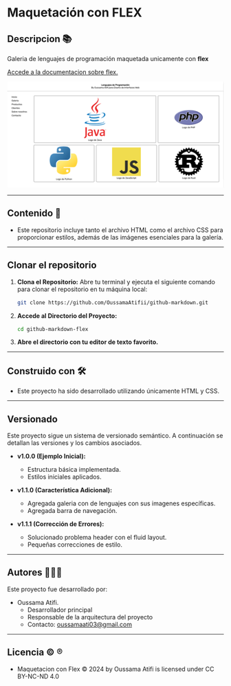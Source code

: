 # Maquetación con FLEX

## Descripcion 📚

Galeria de lenguajes de programación maquetada unicamente con **flex**

[Accede a la documentacion sobre flex.](https://developer.mozilla.org/es/docs/Web/CSS/flex)

![Imagen del proyecto](./img/flex.png)

---

## Contenido 📖

- Este repositorio incluye tanto el archivo HTML como el archivo CSS para proporcionar estilos, además de las imágenes esenciales para la galería.

---

## Clonar el repositorio

1. **Clona el Repositorio:**
   Abre tu terminal y ejecuta el siguiente comando para clonar el repositorio en tu máquina local:

   ```bash
   git clone https://github.com/OussamaAtifii/github-markdown.git
   ```

2. **Accede al Directorio del Proyecto:**

   ```bash
   cd github-markdown-flex
   ```

3. **Abre el directorio con tu editor de texto favorito.**

---

## Construido con 🛠️

- Este proyecto ha sido desarrollado utilizando únicamente HTML y CSS.

---

## Versionado

Este proyecto sigue un sistema de versionado semántico. A continuación se detallan las versiones y los cambios asociados.

- **v1.0.0 (Ejemplo Inicial):**
  - Estructura básica implementada.
  - Estilos iniciales aplicados.
- **v1.1.0 (Característica Adicional):**

  - Agregada galeria con de lenguajes con sus imagenes específicas.
  - Agregada barra de navegación.

- **v1.1.1 (Corrección de Errores):**
  - Solucionado problema header con el fluid layout.
  - Pequeñas correcciones de estilo.

---

## Autores 🧑🏽‍🏫

Este proyecto fue desarrollado por:

- Oussama Atifi.
  - Desarrollador principal
  - Responsable de la arquitectura del proyecto
  - Contacto: oussamaati03@gmail.com

---

## Licencia ©️ ®️

- Maquetacion con Flex © 2024 by Oussama Atifi is licensed under CC BY-NC-ND 4.0
